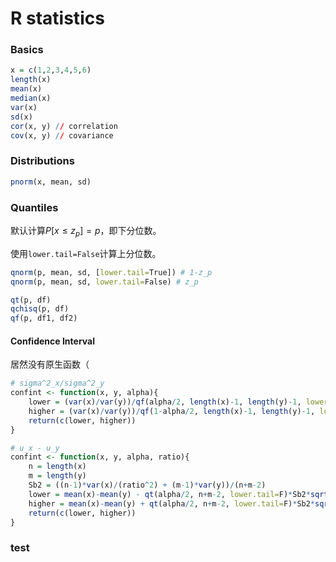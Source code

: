 # R statistics

### Basics

```R
x = c(1,2,3,4,5,6)
length(x)
mean(x)
median(x)
var(x)
sd(x)
cor(x, y) // correlation
cov(x, y) // covariance
```


### Distributions

```R
pnorm(x, mean, sd)
```


### Quantiles

默认计算$P[x \le z_p] = p$，即下分位数。

使用`lower.tail=False`计算上分位数。

```R
qnorm(p, mean, sd, [lower.tail=True]) # 1-z_p
qnorm(p, mean, sd, lower.tail=False) # z_p

qt(p, df)
qchisq(p, df)
qf(p, df1, df2)
```


#### Confidence Interval

居然没有原生函数（

```R
# sigma^2_x/sigma^2_y 
confint <- function(x, y, alpha){
    lower = (var(x)/var(y))/qf(alpha/2, length(x)-1, length(y)-1, lower.tail=F)
    higher = (var(x)/var(y))/qf(1-alpha/2, length(x)-1, length(y)-1, lower.tail=F)
    return(c(lower, higher))
}

# u_x - u_y
confint <- function(x, y, alpha, ratio){
    n = length(x)
    m = length(y)
    Sb2 = ((n-1)*var(x)/(ratio^2) + (m-1)*var(y))/(n+m-2)
    lower = mean(x)-mean(y) - qt(alpha/2, n+m-2, lower.tail=F)*Sb2*sqrt((ratio^2/n)+(1/m))
    higher = mean(x)-mean(y) + qt(alpha/2, n+m-2, lower.tail=F)*Sb2*sqrt((ratio^2/n)+(1/m))
    return(c(lower, higher))
}
```


### test

